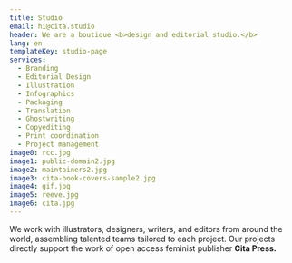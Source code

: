 ```yaml
---
title: Studio
email: hi@cita.studio
header: We are a boutique <b>design and editorial studio.</b>
lang: en
templateKey: studio-page
services:
  - Branding
  - Editorial Design
  - Illustration
  - Infographics
  - Packaging
  - Translation
  - Ghostwriting
  - Copyediting
  - Print coordination
  - Project management
image0: rcc.jpg
image1: public-domain2.jpg
image2: maintainers2.jpg
image3: cita-book-covers-sample2.jpg
image4: gif.jpg
image5: reeve.jpg
image6: cita.jpg
---
```


We work with illustrators, designers, writers, and editors from around the world, assembling talented teams tailored to each project. Our projects directly support the work of open access feminist publisher **Cita Press.**
